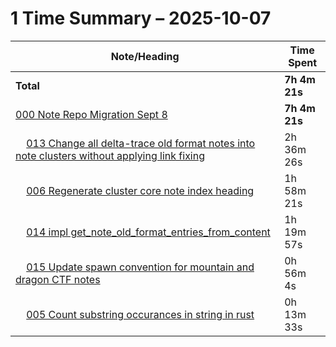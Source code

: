 # 1 Time Summary – 2025-10-07

|Note/Heading|Time Spent|
|------------|----------|
|**Total**|**7h 4m 21s**|
|[000 Note Repo Migration Sept 8](../../../../../../lan/tasks/2025/000%20Note%20Repo%20Migration%20Sept%208/000%20Note%20Repo%20Migration%20Sept%208.md)|**7h 4m 21s**|
|    [013 Change all delta-trace old format notes into note clusters without applying link fixing](../../../../../../lan/tasks/2025/000%20Note%20Repo%20Migration%20Sept%208/tasks/013%20Change%20all%20delta-trace%20old%20format%20notes%20into%20note%20clusters%20without%20applying%20link%20fixing.md)|2h 36m 26s|
|    [006 Regenerate cluster core note index heading](../../../../../../lan/tasks/2025/000%20Note%20Repo%20Migration%20Sept%208/tasks/006%20Regenerate%20cluster%20core%20note%20index%20heading.md)|1h 58m 21s|
|    [014 impl get_note_old_format_entries_from_content](../../../../../../lan/tasks/2025/000%20Note%20Repo%20Migration%20Sept%208/tasks/014%20impl%20get_note_old_format_entries_from_content.md)|1h 19m 57s|
|    [015 Update spawn convention for mountain and dragon CTF notes](../../../../../../lan/tasks/2025/000%20Note%20Repo%20Migration%20Sept%208/tasks/015%20Update%20spawn%20convention%20for%20mountain%20and%20dragon%20CTF%20notes.md)|0h 56m 4s|
|    [005 Count substring occurances in string in rust](../../../../../../lan/tasks/2025/000%20Note%20Repo%20Migration%20Sept%208/howtos/005%20Count%20substring%20occurances%20in%20string%20in%20rust.md)|0h 13m 33s|
